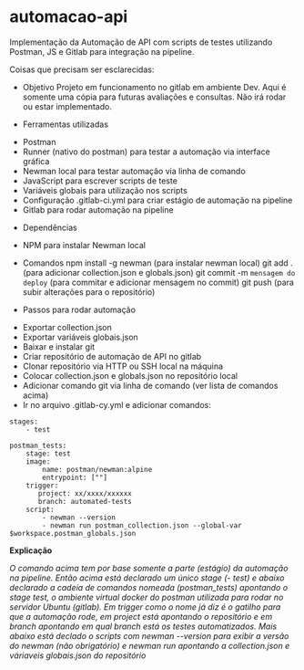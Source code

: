 # automacao-api
 Implementação da Automação de API com scripts de testes utilizando Postman, JS e Gitlab para integração na pipeline.

Coisas que precisam ser esclarecidas:
* Objetivo
Projeto em funcionamento no gitlab em ambiente Dev. Aqui é somente uma cópia para futuras avaliações e consultas. Não irá rodar ou estar implementado.


* Ferramentas utilizadas
- Postman
- Runner (nativo do postman) para testar a automação via interface gráfica
- Newman local para testar automação via linha de comando
- JavaScript para escrever scripts de teste
- Variáveis globais para utilização nos scripts
- Configuração .gitlab-ci.yml para criar estágio de automação na pipeline
- Gitlab para rodar automação na pipeline

* Dependências
- NPM para instalar Newman local


* Comandos
npm install -g newman (para instalar newman local)
git add . (para adicionar collection.json e globals.json)
git commit -m ``mensagem do deploy`` (para commitar e adicionar mensagem no commit)
git push (para subir alterações para o repositório)


* Passos para rodar automação
- Exportar collection.json
- Exportar variáveis globais.json
- Baixar e instalar git
- Criar repositório de automação de API no gitlab
- Clonar repositório via HTTP ou SSH local na máquina
- Colocar collection.json e globals.json no repositório local
- Adicionar comando git via linha de comando (ver lista de comandos acima)
- Ir no arquivo .gitlab-cy.yml e adicionar comandos:
```
stages:
    - test

postman_tests:
    stage: test
    image: 
        name: postman/newman:alpine
        entrypoint: [""]
    trigger:
       project: xx/xxxx/xxxxxx
       branch: automated-tests
    script:
        - newman --version
        - newman run postman_collection.json --global-var $workspace.postman_globals.json
 ```
 **Explicação**
 
 *O comando acima tem por base somente a parte (estágio) da automação na pipeline. Então acima está declarado um único stage (- test) e abaixo declarado a cadeia de comandos nomeada (postman_tests) apontando o stage test, o ambiente virtual docker do postman utilizada para rodar no servidor Ubuntu (gitlab). 
 Em trigger como o nome já diz é o gatilho para que a automação rode, em project está apontando o repositório e em branch apontando em qual branch está os testes automatizados.
 Mais abaixo está declado o scripts com newman --version para exibir a versão do newman (não obrigatório) e newman run apontando a collection.json e váriaveis globais.json do repositório*
